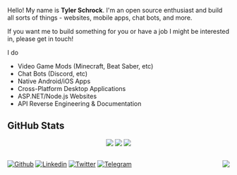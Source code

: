 Hello! My name is **Tyler Schrock**. I'm an open source enthusiast and build all sorts of things - websites, mobile apps, chat bots, and more.

If you want me to build something for you or have a job I might be interested in, please get in touch!

I do
- Video Game Mods (Minecraft, Beat Saber, etc)
- Chat Bots (Discord, etc)
- Native Android/iOS Apps
- Cross-Platform Desktop Applications
- ASP.NET/Node.js Websites
- API Reverse Engineering & Documentation

## GitHub Stats

<p align="center">
    <img src="https://github-readme-stats.vercel.app/api?username=tschrock&count_private=true&show_icons=true&include_all_commits=true&line_height=25&icon_color=30a14f" />
    <img src="https://github-readme-streak-stats.herokuapp.com/?user=Tschrock" />
    <img src="https://github-readme-stats.vercel.app/api/top-langs/?username=tschrock&hide=java,c&layout=compact&langs_count=8&card_width=445" />
</p>

<h2></h2>

[![Github](https://img.shields.io/badge/-Github-000?style=for-the-badge&logo=Github&logoColor=white)](https://github.com/tschrock)
[![Linkedin](https://img.shields.io/badge/-LinkedIn-blue?style=for-the-badge&logo=Linkedin&logoColor=white)](https://www.linkedin.com/in/tschrock123/)
[![Twitter](https://img.shields.io/badge/-Twitter-1da1f2?style=for-the-badge&logo=Twitter&logoColor=white)](https://twitter.com/CyberPon3/)
[![Telegram](https://img.shields.io/badge/-Telegram-32afed?style=for-the-badge&logo=Telegram&logoColor=white)](https://t.me/cyberpon3/)
<a href="https://ko-fi.com/tschrock"><img align="right" src="https://img.shields.io/badge/-Buy%20me%20a%20coffee-F16061?style=for-the-badge&logo=Ko-fi&logoColor=white" /></a>
